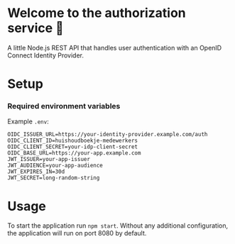 # Welcome to the authorization service 👋

A little Node.js REST API that handles user authentication with an OpenID Connect Identity Provider.

# Setup

### Required environment variables

Example `.env`:

```dotenv
OIDC_ISSUER_URL=https://your-identity-provider.example.com/auth
OIDC_CLIENT_ID=huishoudboekje-medewerkers
OIDC_CLIENT_SECRET=your-idp-client-secret
OIDC_BASE_URL=https://your-app.example.com
JWT_ISSUER=your-app-issuer
JWT_AUDIENCE=your-app-audience
JWT_EXPIRES_IN=30d
JWT_SECRET=long-random-string
```

# Usage
To start the application run `npm start`. Without any additional configuration, the application will run on port 8080 by default.

